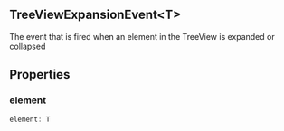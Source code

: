 ## TreeViewExpansionEvent&lt;T&gt;

The event that is fired when an element in the TreeView is expanded or collapsed

## Properties

### element

```typescript
element: T
```

